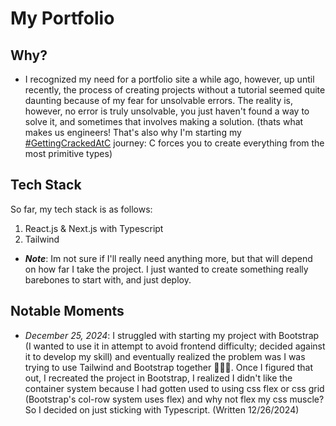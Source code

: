 # My Portfolio

## Why?

-   I recognized my need for a portfolio site a while ago, however, up until recently, the process of creating projects without a tutorial seemed quite daunting because of my fear for unsolvable errors. The reality is, however, no error is truly unsolvable, you just haven't found a way to solve it, and sometimes that involves making a solution. (thats what makes us engineers! That's also why I'm starting my [#GettingCrackedAtC]("https://github.com/izzyzs/Learning_C_2.0") journey: C forces you to create everything from the most primitive types)

## Tech Stack

So far, my tech stack is as follows:

1. React.js & Next.js with Typescript
2. Tailwind

-   **_Note_**: Im not sure if I'll really need anything more, but that will depend on how far I take the project. I just wanted to create something really barebones to start with, and just deploy.

## Notable Moments

-   _December 25, 2024_: I struggled with starting my project with Bootstrap (I wanted to use it in attempt to avoid frontend difficulty; decided against it to develop my skill) and eventually realized the problem was I was trying to use Tailwind and Bootstrap together 🤦🏾‍♂️. Once I figured that out, I recreated the project in Bootstrap, I realized I didn't like the container system because I had gotten used to using css flex or css grid (Bootstrap's col-row system uses flex) and why not flex my css muscle? So I decided on just sticking with Typescript. (Written 12/26/2024)
